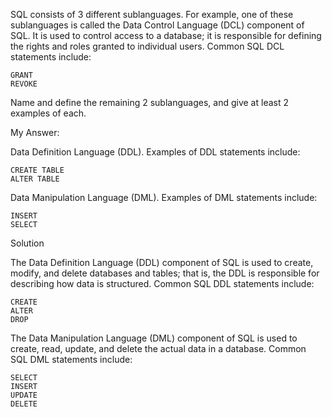 SQL consists of 3 different sublanguages. For example, one of these sublanguages is called the Data Control Language (DCL) component of SQL. It is used to control access to a database; it is responsible for defining the rights and roles granted to individual users. Common SQL DCL statements include:

```plaintext
GRANT
REVOKE
```

Name and define the remaining 2 sublanguages, and give at least 2 examples of each.


My Answer:

Data Definition Language (DDL). Examples of DDL statements include:

```plaintext
CREATE TABLE
ALTER TABLE
```

Data Manipulation Language (DML). Examples of DML statements include:

```plaintext
INSERT
SELECT
```

Solution

The Data Definition Language (DDL) component of SQL is used to create, modify, and delete databases and tables; that is, the DDL is responsible for describing how data is structured. Common SQL DDL statements include:

```plaintext
CREATE
ALTER
DROP
```

The Data Manipulation Language (DML) component of SQL is used to create, read, update, and delete the actual data in a database. Common SQL DML statements include:

```plaintext
SELECT
INSERT
UPDATE
DELETE
```
